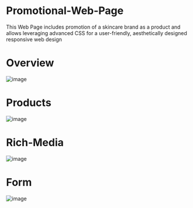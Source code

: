 # Promotional-Web-Page
This Web Page includes promotion of a skincare brand as a product and allows leveraging advanced CSS for a user-friendly, aesthetically designed responsive web design
# Overview
![image](https://github.com/gulnaazshaikh149/Promotional-Web-Page/assets/88612483/c2d29312-187e-4b4a-81dc-85ac0ad13d90)
# Products
![image](https://github.com/gulnaazshaikh149/Promotional-Web-Page/assets/88612483/2c5fc677-10b3-440b-8b5c-06f087cc0867)
# Rich-Media
![image](https://github.com/gulnaazshaikh149/Promotional-Web-Page/assets/88612483/07896aa6-8a3f-4dfc-88ac-0316b1d8e142)
# Form
![image](https://github.com/gulnaazshaikh149/Promotional-Web-Page/assets/88612483/4802bc1d-34b2-451e-9b4a-b554fe5d24d7)
